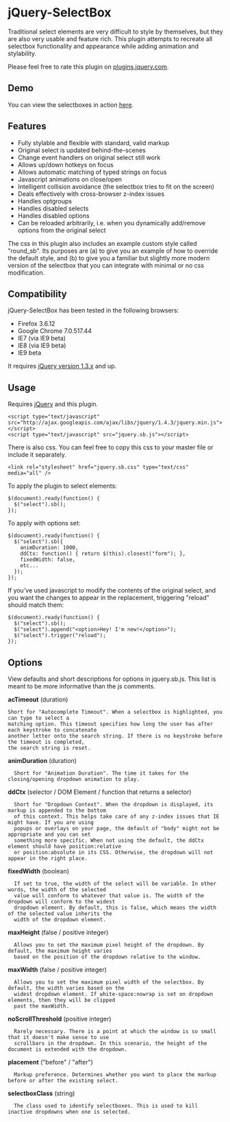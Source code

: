 # jQuery-SelectBox

  Traditional select elements are very difficult to style by themselves, 
  but they are also very usable and feature rich. This plugin attempts to 
  recreate all selectbox functionality and appearance while adding 
  animation and stylability.
  
  Please feel free to rate this plugin on [plugins.jquery.com](http://plugins.jquery.com/project/jquery-sb).

## Demo

  You can view the selectboxes in action [here](http://dl.dropbox.com/u/124192/websites/selectbox/index.html).

## Features

  * Fully stylable and flexible with standard, valid markup
  * Original select is updated behind-the-scenes
  * Change event handlers on original select still work
  * Allows up/down hotkeys on focus
  * Allows automatic matching of typed strings on focus
  * Javascript animations on close/open
  * Intelligent collision avoidance (the selectbox tries to fit on the screen)
  * Deals effectively with cross-browser z-index issues
  * Handles optgroups
  * Handles disabled selects
  * Handles disabled options
  * Can be reloaded arbitrarily, i.e. when you dynamically add/remove options from the original select

  The css in this plugin also includes an example custom style called "round_sb".
  Its purposes are (a) to give you an example of how to override the default style, 
  and (b) to give you a familiar but slightly more modern version of the selectbox 
  that you can integrate with minimal or no css modification.

## Compatibility

  jQuery-SelectBox has been tested in the following browsers:
  
  * Firefox 3.6.12
  * Google Chrome 7.0.517.44
  * IE7 (via IE9 beta)
  * IE8 (via IE9 beta)
  * IE9 beta
  
  It requires [jQuery version 1.3.x](http://jquery.com) and up.

## Usage

Requires [jQuery](http://jquery.com) and this plugin.

    <script type="text/javascript" src="http://ajax.googleapis.com/ajax/libs/jquery/1.4.3/jquery.min.js"></script>
    <script type="text/javascript" src="jquery.sb.js"></script>

There is also css. You can feel free to copy this css to your master file or include it separately.

    <link rel="stylesheet" href="jquery.sb.css" type="text/css" media="all" />

To apply the plugin to select elements:

    $(document).ready(function() {
      $("select").sb();
    });

To apply with options set:

    $(document).ready(function() {
      $("select").sb({
        animDuration: 1000,
        ddCtx: function() { return $(this).closest("form"); },
        fixedWidth: false,
        etc...
      });
    });

If you've used javascript to modify the contents of the original select, and you want the changes to appear in the replacement, triggering "reload" should match them:

    $(document).ready(function() {
      $("select").sb();
      $("select").append("<option>Hey! I'm new!</option>");
      $("select").trigger("reload");
    });

## Options
  
  View defaults and short descriptions for options in jquery.sb.js. This list is meant to be more 
  informative than the js comments.
 
  **acTimeout** (duration)
    
    Short for "Autocomplete Timeout". When a selectbox is highlighted, you can type to select a 
    matching option. This timeout specifies how long the user has after each keystroke to concatenate 
    another letter onto the search string. If there is no keystroke before the timeout is completed, 
    the search string is reset.

  **animDuration** (duration)
  
      Short for "Animation Duration". The time it takes for the closing/opening dropdown animation to play.

  **ddCtx** (selector / DOM Element / function that returns a selector)
  
      Short for "Dropdown Context". When the dropdown is displayed, its markup is appended to the bottom 
      of this context. This helps take care of any z-index issues that IE might have. If you are using 
      popups or overlays on your page, the default of "body" might not be appropriate and you can set 
      something more specific. When not using the default, the ddCtx element should have position:relative 
      or position:absolute in its CSS. Otherwise, the dropdown will not appear in the right place.

  **fixedWidth**  (boolean)

      If set to true, the width of the select will be variable. In other words, the width of the selected 
      value will conform to whatever that value is. The width of the dropdown will conform to the widest 
      dropdown element. By default, this is false, which means the width of the selected value inherits the 
      width of the dropdown element.

  **maxHeight** (false / positive integer)
  
      Allows you to set the maximum pixel height of the dropdown. By default, the maximum height varies 
      based on the position of the dropdown relative to the window.

  **maxWidth** (false / positive integer)

      Allows you to set the maximum pixel width of the selectbox. By default, the width varies based on the 
      widest dropdown element. If white-space:nowrap is set on dropdown elements, then they will be clipped 
      past the maxWidth.

  **noScrollThreshold** (positive integer)

      Rarely necessary. There is a point at which the window is so small that it doesn't make sense to use 
      scrollbars in the dropdown. In this scenario, the height of the document is extended with the dropdown.

  **placement** ("before" / "after")

      Markup preference. Determines whether you want to place the markup before or after the existing select.

  **selectboxClass** (string)

      The class used to identify selectboxes. This is used to kill inactive dropdowns when one is selected.